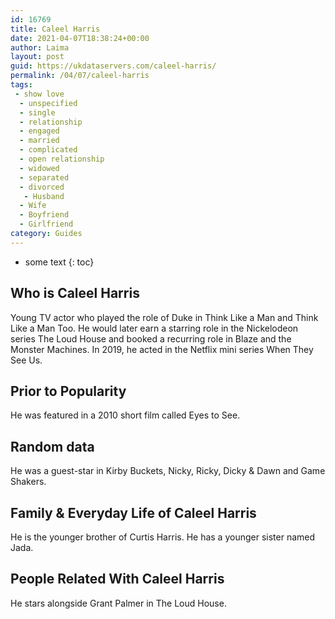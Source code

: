 ```yaml
---
id: 16769
title: Caleel Harris
date: 2021-04-07T18:38:24+00:00
author: Laima
layout: post
guid: https://ukdataservers.com/caleel-harris/
permalink: /04/07/caleel-harris
tags:
 - show love
  - unspecified
  - single
  - relationship
  - engaged
  - married
  - complicated
  - open relationship
  - widowed
  - separated
  - divorced
   - Husband
  - Wife
  - Boyfriend
  - Girlfriend
category: Guides
---
```


* some text
{: toc}


## Who is Caleel Harris
                  
                  
                  
Young TV actor who played the role of Duke in Think Like a Man and Think Like a Man Too. He would later earn a starring role in the Nickelodeon series The Loud House and booked a recurring role in Blaze and the Monster Machines. In 2019, he acted in the Netflix mini series When They See Us.
                  
              
            
              
            
                
                
                
## Prior to Popularity
                  
                  
                  
He was featured in a 2010 short film called Eyes to See.
                  
              
            
              
            
                
                
                
## Random data
                  
                  
                  
He was a guest-star in Kirby Buckets, Nicky, Ricky, Dicky & Dawn and Game Shakers.
                  
              
            
              
            
                
                
                
## Family & Everyday Life of Caleel Harris
                  
                  
                  
He is the younger brother of Curtis Harris. He has a younger sister named Jada.
                  
              
            
              
            
                
                
                
## People Related With Caleel Harris
                  
                  
                  
He stars alongside Grant Palmer in The Loud House.
                  
              
            
              
            
                
              
            
              
              
            
            
              
            
          
          
          